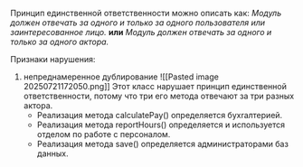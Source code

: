 Принцип единственной ответственности можно описать как:
*Модуль должен отвечать за одного и только за одного пользователя или заинтересованное лицо.*
	**или**
*Модуль должен отвечать за одного и только за одного актора.*

Признаки нарушения:
1. непреднамеренное дублирование
	![[Pasted image 20250721172050.png]]
	Этот класс нарушает принцип единственной ответственности, потому что три eгo метода отвечают за три разных актора.
	- Реализация метода calculatePay() определяется бухrалтерией.
	- Реализация метода reportHours() определяется и используется отделом по работе с персоналом.
	- Реализация метода save() определяется администраторами баз данных.
	